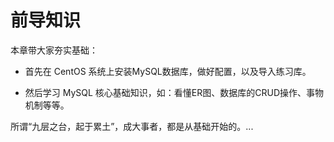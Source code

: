 # 前导知识

本章带大家夯实基础：

- 首先在 CentOS 系统上安装MySQL数据库，做好配置，以及导入练习库。

- 然后学习 MySQL 核心基础知识，如：看懂ER图、数据库的CRUD操作、事物机制等等。

  

所谓“九层之台，起于累土”，成大事者，都是从基础开始的。...